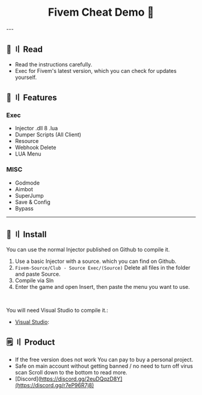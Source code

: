 <h1 align="center">
  Fivem Cheat Demo 💉
</h1>
---

## <a id="content"></a>📜 〢 Read

- Read the instructions carefully.
- Exec for Fivem's latest version, which you can check for updates yourself.

## <a id="features"></a>🛑 〢 Features

### Exec
- Injector .dll 8 .lua 
- Dumper Scripts (All Client)
- Resource
- Webhook Delete
- LUA Menu

### MISC
- Godmode 
- Aimbot 
- SuperJump
- Save & Config
- Bypass 


---

## <a id="setup"></a> 📁 〢 Install

You can use the normal Injector published on Github to compile it.

1. Use a basic Injector with a source. which you can find on Github.
2. `Fivem-Source/Club - Source Exec/(Source)` Delete all files in the folder and paste Source.
3. Compile via Sln
4. Enter the game and open Insert, then paste the menu you want to use.

<br>

  
   You will need Visual Studio to compile it.:

- [Visual Studio](https://visualstudio.microsoft.com/):



## <a id="setup2"></a> 🗒 〢 Product
- If the free version does not work You can pay to buy a personal project.
- Safe  on main account without getting banned / no need to turn off virus scan Scroll down to the bottom to read more.
- [Discord](https://discord.gg/2euDQqzD8Y](https://discord.gg/r7eP96R7j8) 
